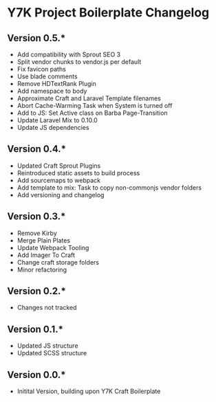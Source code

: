 # Y7K Project Boilerplate Changelog

## Version 0.5.*
* Add compatibility with Sprout SEO 3
* Split vendor chunks to vendor.js per default
* Fix favicon paths
* Use blade comments
* Remove HDTextRank Plugin
* Add namespace to body
* Approximate Craft and Laravel Template filenames
* Abort Cache-Warming Task when System is turned off
* Add to JS: Set Active class on Barba Page-Transition
* Update Laravel Mix to 0.10.0
* Update JS dependencies

## Version 0.4.*
* Updated Craft Sprout Plugins
* Reintroduced static assets to build process
* Add sourcemaps to webpack
* Add template to mix: Task to copy non-commonjs vendor folders
* Add versioning and changelog

## Version 0.3.*
* Remove Kirby
* Merge Plain Plates
* Update Webpack Tooling
* Add Imager To Craft
* Change craft storage folders
* Minor refactoring

## Version 0.2.*
* Changes not tracked

## Version 0.1.*

* Updated JS structure
* Updated SCSS structure

## Version 0.0.*

* Initital Version, building upon Y7K Craft Boilerplate
